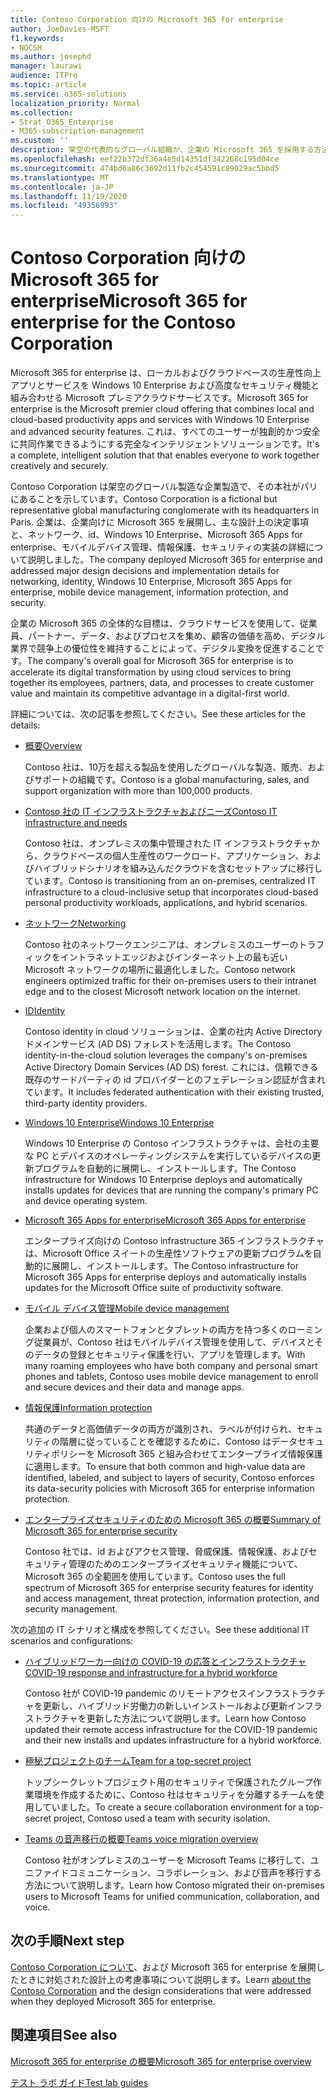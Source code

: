 ```yaml
---
title: Contoso Corporation 向けの Microsoft 365 for enterprise
author: JoeDavies-MSFT
f1.keywords:
- NOCSH
ms.author: josephd
manager: laurawi
audience: ITPro
ms.topic: article
ms.service: o365-solutions
localization_priority: Normal
ms.collection:
- Strat_O365_Enterprise
- M365-subscription-management
ms.custom: ''
description: 架空の代表的なグローバル組織が、企業の Microsoft 365 を採用する方法。
ms.openlocfilehash: eef22b372df36a4e5d14351df342268c195d04ce
ms.sourcegitcommit: 474bd6a86c3692d11fb2c454591c89029ac5bbd5
ms.translationtype: MT
ms.contentlocale: ja-JP
ms.lasthandoff: 11/19/2020
ms.locfileid: "49356993"
---
```

# <a name="microsoft-365-for-enterprise-for-the-contoso-corporation"></a><span data-ttu-id="d7721-103">Contoso Corporation 向けの Microsoft 365 for enterprise</span><span class="sxs-lookup"><span data-stu-id="d7721-103">Microsoft 365 for enterprise for the Contoso Corporation</span></span>

<span data-ttu-id="d7721-104">Microsoft 365 for enterprise は、ローカルおよびクラウドベースの生産性向上アプリとサービスを Windows 10 Enterprise および高度なセキュリティ機能と組み合わせる Microsoft プレミアクラウドサービスです。</span><span class="sxs-lookup"><span data-stu-id="d7721-104">Microsoft 365 for enterprise is the Microsoft premier cloud offering that combines local and cloud-based productivity apps and services with Windows 10 Enterprise and advanced security features.</span></span> <span data-ttu-id="d7721-105">これは、すべてのユーザーが独創的かつ安全に共同作業できるようにする完全なインテリジェントソリューションです。</span><span class="sxs-lookup"><span data-stu-id="d7721-105">It's a complete, intelligent solution that that enables everyone to work together creatively and securely.</span></span>

<span data-ttu-id="d7721-106">Contoso Corporation は架空のグローバル製造な企業製造で、その本社がパリにあることを示しています。</span><span class="sxs-lookup"><span data-stu-id="d7721-106">Contoso Corporation is a fictional but representative global manufacturing conglomerate with its headquarters in Paris.</span></span> <span data-ttu-id="d7721-107">企業は、企業向けに Microsoft 365 を展開し、主な設計上の決定事項と、ネットワーク、id、Windows 10 Enterprise、Microsoft 365 Apps for enterprise、モバイルデバイス管理、情報保護、セキュリティの実装の詳細について説明しました。</span><span class="sxs-lookup"><span data-stu-id="d7721-107">The company deployed Microsoft 365 for enterprise and addressed major design decisions and implementation details for networking, identity, Windows 10 Enterprise, Microsoft 365 Apps for enterprise, mobile device management, information protection, and security.</span></span>

<span data-ttu-id="d7721-108">企業の Microsoft 365 の全体的な目標は、クラウドサービスを使用して、従業員、パートナー、データ、およびプロセスを集め、顧客の価値を高め、デジタル業界で競争上の優位性を維持することによって、デジタル変換を促進することです。</span><span class="sxs-lookup"><span data-stu-id="d7721-108">The company's overall goal for Microsoft 365 for enterprise is to accelerate its digital transformation by using cloud services to bring together its employees, partners, data, and processes to create customer value and maintain its competitive advantage in a digital-first world.</span></span>

<span data-ttu-id="d7721-109">詳細については、次の記事を参照してください。</span><span class="sxs-lookup"><span data-stu-id="d7721-109">See these articles for the details:</span></span>

- [<span data-ttu-id="d7721-110">概要</span><span class="sxs-lookup"><span data-stu-id="d7721-110">Overview</span></span>](contoso-overview.md)

  <span data-ttu-id="d7721-111">Contoso 社は、10万を超える製品を使用したグローバルな製造、販売、およびサポートの組織です。</span><span class="sxs-lookup"><span data-stu-id="d7721-111">Contoso is a global manufacturing, sales, and support organization with more than 100,000 products.</span></span>

- [<span data-ttu-id="d7721-112">Contoso 社の IT インフラストラクチャおよびニーズ</span><span class="sxs-lookup"><span data-stu-id="d7721-112">Contoso IT infrastructure and needs</span></span>](contoso-infra-needs.md)

  <span data-ttu-id="d7721-113">Contoso 社は、オンプレミスの集中管理された IT インフラストラクチャから、クラウドベースの個人生産性のワークロード、アプリケーション、およびハイブリッドシナリオを組み込んだクラウドを含むセットアップに移行しています。</span><span class="sxs-lookup"><span data-stu-id="d7721-113">Contoso is transitioning from an on-premises, centralized IT infrastructure to a cloud-inclusive setup that incorporates cloud-based personal productivity workloads, applications, and hybrid scenarios.</span></span>

- [<span data-ttu-id="d7721-114">ネットワーク</span><span class="sxs-lookup"><span data-stu-id="d7721-114">Networking</span></span>](contoso-networking.md)

  <span data-ttu-id="d7721-115">Contoso 社のネットワークエンジニアは、オンプレミスのユーザーのトラフィックをイントラネットエッジおよびインターネット上の最も近い Microsoft ネットワークの場所に最適化しました。</span><span class="sxs-lookup"><span data-stu-id="d7721-115">Contoso network engineers optimized traffic for their on-premises users to their intranet edge and to the closest Microsoft network location on the internet.</span></span>

- [<span data-ttu-id="d7721-116">ID</span><span class="sxs-lookup"><span data-stu-id="d7721-116">Identity</span></span>](contoso-identity.md)

  <span data-ttu-id="d7721-117">Contoso identity in cloud ソリューションは、企業の社内 Active Directory ドメインサービス (AD DS) フォレストを活用します。</span><span class="sxs-lookup"><span data-stu-id="d7721-117">The Contoso identity-in-the-cloud solution leverages the company's on-premises Active Directory Domain Services (AD DS) forest.</span></span> <span data-ttu-id="d7721-118">これには、信頼できる既存のサードパーティの id プロバイダーとのフェデレーション認証が含まれています。</span><span class="sxs-lookup"><span data-stu-id="d7721-118">It includes federated authentication with their existing trusted, third-party identity providers.</span></span>

- [<span data-ttu-id="d7721-119">Windows 10 Enterprise</span><span class="sxs-lookup"><span data-stu-id="d7721-119">Windows 10 Enterprise</span></span>](contoso-win10.md)

  <span data-ttu-id="d7721-120">Windows 10 Enterprise の Contoso インフラストラクチャは、会社の主要な PC とデバイスのオペレーティングシステムを実行しているデバイスの更新プログラムを自動的に展開し、インストールします。</span><span class="sxs-lookup"><span data-stu-id="d7721-120">The Contoso infrastructure for Windows 10 Enterprise deploys and automatically installs updates for devices that are running the company's primary PC and device operating system.</span></span>

- [<span data-ttu-id="d7721-121">Microsoft 365 Apps for enterprise</span><span class="sxs-lookup"><span data-stu-id="d7721-121">Microsoft 365 Apps for enterprise</span></span>](contoso-o365pp.md)

  <span data-ttu-id="d7721-122">エンタープライズ向けの Contoso infrastructure 365 インフラストラクチャは、Microsoft Office スイートの生産性ソフトウェアの更新プログラムを自動的に展開し、インストールします。</span><span class="sxs-lookup"><span data-stu-id="d7721-122">The Contoso infrastructure for Microsoft 365 Apps for enterprise deploys and automatically installs updates for the Microsoft Office suite of productivity software.</span></span>

- [<span data-ttu-id="d7721-123">モバイル デバイス管理</span><span class="sxs-lookup"><span data-stu-id="d7721-123">Mobile device management</span></span>](contoso-mdm.md)

  <span data-ttu-id="d7721-124">企業および個人のスマートフォンとタブレットの両方を持つ多くのローミング従業員が、Contoso 社はモバイルデバイス管理を使用して、デバイスとそのデータの登録とセキュリティ保護を行い、アプリを管理します。</span><span class="sxs-lookup"><span data-stu-id="d7721-124">With many roaming employees who have both company and personal smart phones and tablets, Contoso uses mobile device management to enroll and secure devices and their data and manage apps.</span></span>

- [<span data-ttu-id="d7721-125">情報保護</span><span class="sxs-lookup"><span data-stu-id="d7721-125">Information protection</span></span>](contoso-info-protect.md)

  <span data-ttu-id="d7721-126">共通のデータと高価値データの両方が識別され、ラベルが付けられ、セキュリティの階層に従っていることを確認するために、Contoso はデータセキュリティポリシーを Microsoft 365 と組み合わせてエンタープライズ情報保護に適用します。</span><span class="sxs-lookup"><span data-stu-id="d7721-126">To ensure that both common and high-value data are identified, labeled, and subject to layers of security, Contoso enforces its data-security policies with Microsoft 365 for enterprise information protection.</span></span>

- [<span data-ttu-id="d7721-127">エンタープライズセキュリティのための Microsoft 365 の概要</span><span class="sxs-lookup"><span data-stu-id="d7721-127">Summary of Microsoft 365 for enterprise security</span></span>](contoso-security-summary.md)

  <span data-ttu-id="d7721-128">Contoso 社では、id およびアクセス管理、脅威保護、情報保護、およびセキュリティ管理のためのエンタープライズセキュリティ機能について、Microsoft 365 の全範囲を使用しています。</span><span class="sxs-lookup"><span data-stu-id="d7721-128">Contoso uses the full spectrum of Microsoft 365 for enterprise security features for identity and access management, threat protection, information protection, and security management.</span></span>

<span data-ttu-id="d7721-129">次の追加の IT シナリオと構成を参照してください。</span><span class="sxs-lookup"><span data-stu-id="d7721-129">See these additional IT scenarios and configurations:</span></span>

- [<span data-ttu-id="d7721-130">ハイブリッドワーカー向けの COVID-19 の応答とインフラストラクチャ</span><span class="sxs-lookup"><span data-stu-id="d7721-130">COVID-19 response and infrastructure for a hybrid workforce</span></span>](../solutions/contoso-hybrid-workforce.md)

  <span data-ttu-id="d7721-131">Contoso 社が COVID-19 pandemic のリモートアクセスインフラストラクチャを更新し、ハイブリッド労働力の新しいインストールおよび更新インフラストラクチャを更新した方法について説明します。</span><span class="sxs-lookup"><span data-stu-id="d7721-131">Learn how Contoso updated their remote access infrastructure for the COVID-19 pandemic and their new installs and updates infrastructure for a hybrid workforce.</span></span>

- [<span data-ttu-id="d7721-132">極秘プロジェクトのチーム</span><span class="sxs-lookup"><span data-stu-id="d7721-132">Team for a top-secret project</span></span>](../solutions/contoso-team-for-top-secret-project.md)

  <span data-ttu-id="d7721-133">トップシークレットプロジェクト用のセキュリティで保護されたグループ作業環境を作成するために、Contoso 社はセキュリティを分離するチームを使用していました。</span><span class="sxs-lookup"><span data-stu-id="d7721-133">To create a secure collaboration environment for a top-secret project, Contoso used a team with security isolation.</span></span>

- [<span data-ttu-id="d7721-134">Teams の音声移行の概要</span><span class="sxs-lookup"><span data-stu-id="d7721-134">Teams voice migration overview</span></span>](https://docs.microsoft.com/MicrosoftTeams/voice-case-study-overview)

  <span data-ttu-id="d7721-135">Contoso 社がオンプレミスのユーザーを Microsoft Teams に移行して、ユニファイドコミュニケーション、コラボレーション、および音声を移行する方法について説明します。</span><span class="sxs-lookup"><span data-stu-id="d7721-135">Learn how Contoso migrated their on-premises users to Microsoft Teams for unified communication, collaboration, and voice.</span></span>

## <a name="next-step"></a><span data-ttu-id="d7721-136">次の手順</span><span class="sxs-lookup"><span data-stu-id="d7721-136">Next step</span></span>

<span data-ttu-id="d7721-137">[Contoso Corporation について](contoso-overview.md)、および Microsoft 365 for enterprise を展開したときに対処された設計上の考慮事項について説明します。</span><span class="sxs-lookup"><span data-stu-id="d7721-137">Learn [about the Contoso Corporation](contoso-overview.md) and the design considerations that were addressed when they deployed Microsoft 365 for enterprise.</span></span>


## <a name="see-also"></a><span data-ttu-id="d7721-138">関連項目</span><span class="sxs-lookup"><span data-stu-id="d7721-138">See also</span></span>

[<span data-ttu-id="d7721-139">Microsoft 365 for enterprise の概要</span><span class="sxs-lookup"><span data-stu-id="d7721-139">Microsoft 365 for enterprise overview</span></span>](microsoft-365-overview.md)

[<span data-ttu-id="d7721-140">テスト ラボ ガイド</span><span class="sxs-lookup"><span data-stu-id="d7721-140">Test lab guides</span></span>](m365-enterprise-test-lab-guides.md)
